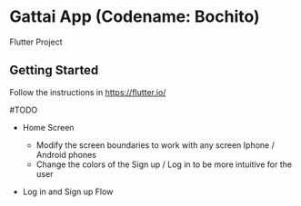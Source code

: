 # Gattai App (Codename: Bochito)

Flutter Project

## Getting Started
Follow the instructions in
https://flutter.io/

#TODO

- Home Screen
	- Modify the screen boundaries to work with any screen Iphone / Android phones
	- Change the colors of the Sign up / Log in to be more intuitive for the user
	
- Log in and Sign up Flow



